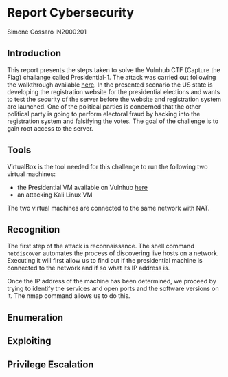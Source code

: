 # Report Cybersecurity
Simone Cossaro IN2000201

## Introduction

This report presents the steps taken to solve the Vulnhub CTF (Capture the Flag) challange called Presidential-1. The attack was carried out following the walkthrough available [here](https://www.hackingarticles.in/presidential-1-vulnhub-walkthrough/).
In the presented scenario the US state is developing the registration website for the presidential elections and wants to test the security of the server before the website and registration system are launched. One of the political parties is concerned that the other political party is going to perform electoral fraud by hacking into the registration system and falsifying the votes.
The goal of the challenge is to gain root access to the server.

## Tools

VirtualBox is the tool needed for this challenge to run the following two virtual machines:
* the Presidential VM available on Vulnhub [here](https://www.vulnhub.com/entry/presidential-1,500/)
* an attacking Kali Linux VM
  
The two virtual machines are connected to the same network with NAT.

## Recognition

The first step of the attack is reconnaissance. The shell command `netdiscover` automates the process of discovering live hosts on a network. Executing it will first allow us to find out if the presidential machine is connected to the network and if so what its IP address is. 

Once the IP address of the machine has been determined, we proceed by trying to identify the services and open ports and the software versions on it. The nmap command allows us to do this.

## Enumeration

## Exploiting

## Privilege Escalation
